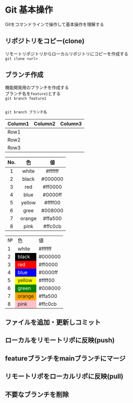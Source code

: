 # Git 基本操作

Gitをコマンドラインで操作して基本操作を理解する

## リポジトリをコピー(clone)

リモートリポジトリからローカルリポジトリにコピーを作成する  
`git clone <url>`

## ブランチ作成

機能開発用のブランチを作成する  
ブランチ名を`feature1`とする  
`git branch feature1`

```git

git branch ブランチ名

```


|Column1  |Column2  |Column3  |
|---------|---------|---------|
|Row1     |         |         |
|Row2     |         |         |
|Row3     |         |         |

|No.|色|値|
|:--:|:--:|:--:|
|1|white|#ffffff|
|2|black|#000000|
|3|red|#ff0000|
|4|blue|#0000ff|
|5|yellow|#ffff00|
|6|gree|#008000|
|7|orange|#ffa500|
|8|pink|#ffc0cb|

<table>
<tr><td>№<td>色<td>値
<tr><td>1<td bgcolor=white>white<td>#ffffff
<tr><td>2<td bgcolor=black><font color=white>black<td>#000000
<tr><td>3<td bgcolor=red><font color=white>red<td>#ff0000
<tr><td>4<td bgcolor=blue><font color=white>blue<td>#0000ff
<tr><td>5<td bgcolor=yellow>yellow<td>#ffff00
<tr><td>6<td bgcolor=green><font color=white>green<td>#008000
<tr><td>7<td bgcolor=orange>orange<td>#ffa500
<tr><td>8<td bgcolor=pink>pink<td>#ffc0cb
</table>

## ファイルを追加・更新しコミット



## ローカルをリモートリポに反映(push)

## featureブランチをmainブランチにマージ

## リモートリポをローカルリポに反映(pull)

## 不要なブランチを削除
